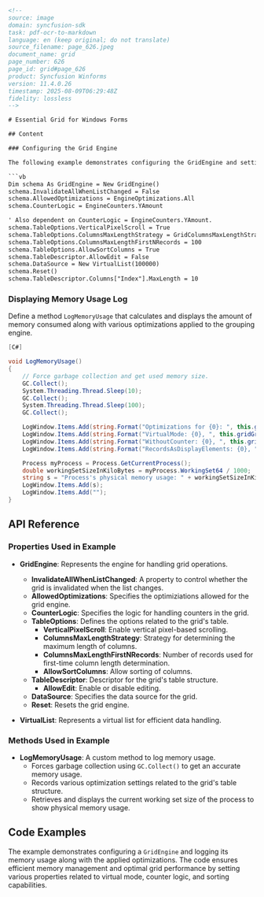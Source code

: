 ```html
<!-- 
source: image
domain: syncfusion-sdk
task: pdf-ocr-to-markdown
language: en (keep original; do not translate)
source_filename: page_626.jpeg
document_name: grid
page_number: 626
page_id: grid#page_626
product: Syncfusion Winforms
version: 11.4.0.26
timestamp: 2025-08-09T06:29:48Z
fidelity: lossless
-->

# Essential Grid for Windows Forms

## Content

### Configuring the Grid Engine

The following example demonstrates configuring the GridEngine and setting various properties:

```vb
Dim schema As GridEngine = New GridEngine()
schema.InvalidateAllWhenListChanged = False
schema.AllowedOptimizations = EngineOptimizations.All
schema.CounterLogic = EngineCounters.YAmount

' Also dependent on CounterLogic = EngineCounters.YAmount.
schema.TableOptions.VerticalPixelScroll = True
schema.TableOptions.ColumnsMaxLengthStrategy = GridColumnsMaxLengthStrategy.FirstNRecords
schema.TableOptions.ColumnsMaxLengthFirstNRecords = 100
schema.TableOptions.AllowSortColumns = True
schema.TableDescriptor.AllowEdit = False
schema.DataSource = New VirtualList(100000)
schema.Reset()
schema.TableDescriptor.Columns["Index"].MaxLength = 10
```

### Displaying Memory Usage Log

Define a method `LogMemoryUsage` that calculates and displays the amount of memory consumed along with various optimizations applied to the grouping engine.

```csharp
[C#]

void LogMemoryUsage()
{
    // Force garbage collection and get used memory size.
    GC.Collect();
    System.Threading.Thread.Sleep(10);
    GC.Collect();
    System.Threading.Thread.Sleep(100);
    GC.Collect();

    LogWindow.Items.Add(string.Format("Optimizations for {0}: ", this.gridGroupingControl.TableDescriptor.Name));
    LogWindow.Items.Add(string.Format("VirtualMode: {0}, ", this.gridGroupingControl.Table.VirtualMode));
    LogWindow.Items.Add(string.Format("WithoutCounter: {0}, ", this.gridGroupingControl.Table.WithoutCounter));
    LogWindow.Items.Add(string.Format("RecordsAsDisplayElements: {0}, ", gridGroupingControl.Table.RecordsAsDisplayElements));

    Process myProcess = Process.GetCurrentProcess();
    double workingSetSizeInKiloBytes = myProcess.WorkingSet64 / 1000;
    string s = "Process's physical memory usage: " + workingSetSizeInKiloBytes.ToString() + " kb";
    LogWindow.Items.Add(s);
    LogWindow.Items.Add("");
}
```

## API Reference

### Properties Used in Example

- **GridEngine**: Represents the engine for handling grid operations.
  - **InvalidateAllWhenListChanged**: A property to control whether the grid is invalidated when the list changes.
  - **AllowedOptimizations**: Specifies the optimiziations allowed for the grid engine.
  - **CounterLogic**: Specifies the logic for handling counters in the grid.
  - **TableOptions**: Defines the options related to the grid's table.
    - **VerticalPixelScroll**: Enable vertical pixel-based scrolling.
    - **ColumnsMaxLengthStrategy**: Strategy for determining the maximum length of columns.
    - **ColumnsMaxLengthFirstNRecords**: Number of records used for first-time column length determination.
    - **AllowSortColumns**: Allow sorting of columns.
  - **TableDescriptor**: Descriptor for the grid's table structure.
    - **AllowEdit**: Enable or disable editing.
  - **DataSource**: Specifies the data source for the grid.
  - **Reset**: Resets the grid engine.

- **VirtualList**: Represents a virtual list for efficient data handling.

### Methods Used in Example

- **LogMemoryUsage**: A custom method to log memory usage.
  - Forces garbage collection using `GC.Collect()` to get an accurate memory usage.
  - Records various optimization settings related to the grid's table structure.
  - Retrieves and displays the current working set size of the process to show physical memory usage.

## Code Examples

The example demonstrates configuring a `GridEngine` and logging its memory usage along with the applied optimizations. The code ensures efficient memory management and optimal grid performance by setting various properties related to virtual mode, counter logic, and sorting capabilities.

<!-- tags: [Syncfusion, GridEngine, Windows Forms, VirtualList, LogMemoryUsage] keywords: [GridEngine properties, memory usage logging, virtual mode, column settings, garbage collection] -->
```